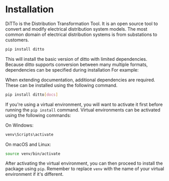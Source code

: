 # Installation

DiTTo is the Distribution Transformation Tool. It is an open source tool to convert and modify electrical distribution system models. The most common domain of electrical distribution systems is from substations to customers.

```bash
pip install ditto
```

This will install the basic version of ditto with limited dependencies. Because ditto supports conversion between many multiple formats, dependencies can be specified during installation For example:

When extending documentation, additional dependencies are required. These can be installed using the following command.

```bash
pip install ditto[docs]
```

If you're using a virtual environment, you will want to activate it first before running the `pip install` command. Virtual environments can be activated using the following commands:

On Windows:

```bash
venv\Scripts\activate
```

On macOS and Linux:

```bash
source venv/bin/activate
```

After activating the virtual environment, you can then proceed to install the package using `pip`.
Remember to replace `venv` with the name of your virtual environment if it's different.
